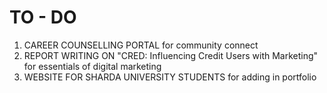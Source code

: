 # TO - DO 
1. CAREER COUNSELLING PORTAL for community connect
2. REPORT WRITING ON "CRED: Influencing Credit Users with Marketing" for essentials of digital marketing
3. WEBSITE FOR SHARDA UNIVERSITY STUDENTS for adding in portfolio
